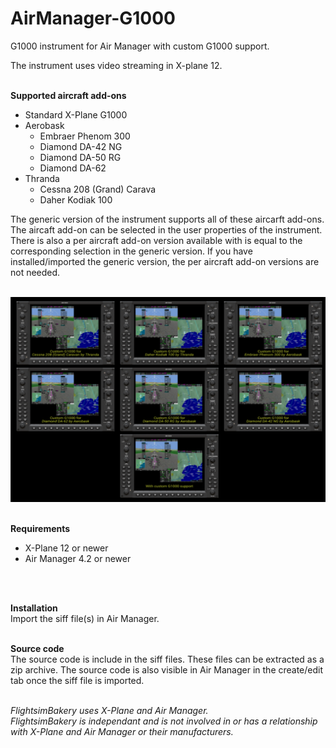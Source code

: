 # AirManager-G1000
G1000 instrument for Air Manager with custom G1000 support.

The instrument uses video streaming in X-plane 12.
<br>
<br>

__Supported aircraft add-ons__ <br>
* Standard X-Plane G1000
* Aerobask
    * Embraer Phenom 300
    * Diamond DA-42 NG
    * Diamond DA-50 RG
    * Diamond DA-62
* Thranda
    *   Cessna 208 (Grand) Carava
    *   Daher Kodiak 100

The generic version of the instrument supports all of these aircarft add-ons. The aircaft add-on can be selected in the user properties of the instrument. There is also a per aircraft add-on version available with is equal to the corresponding selection in the generic version. If you have installed/imported the generic version, the per aircraft add-on versions are not needed.
<br>
<br>

![Custom G1000 overview](./Custom%20G1000%20overview.png?raw=true "Overview")
<br>
<br>

__Requirements__ <br>
* X-Plane 12 or newer
* Air Manager 4.2 or newer
<br>
<br>

__Installation__ <br>
Import the siff file(s) in Air Manager.
<br>
<br>

__Source code__ <br>
The source code is include in the siff files. These files can be extracted as a zip archive.  The source code is also visible in Air Manager in the create/edit tab once the siff file is imported.
<br>
<br>

*FlightsimBakery uses X-Plane and Air Manager.<br>
FlightsimBakery is independant and is not involved in or has a relationship with X-Plane and Air Manager or their manufacturers.*
